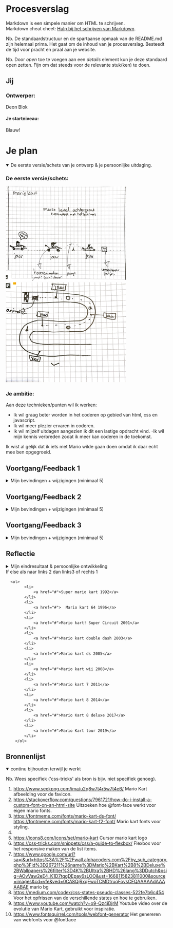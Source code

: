 # Procesverslag
Markdown is een simpele manier om HTML te schrijven.  
Markdown cheat cheet: [Hulp bij het schrijven van Markdown](https://github.com/adam-p/markdown-here/wiki/Markdown-Cheatsheet).

Nb. De standaardstructuur en de spartaanse opmaak van de README.md zijn helemaal prima. Het gaat om de inhoud van je procesverslag. Besteedt de tijd voor pracht en praal aan je website.

Nb. Door *open* toe te voegen aan een *details* element kun je deze standaard open zetten. Fijn om dat steeds voor de relevante stuk(ken) te doen.




## Jij

### Ontwerper:
Deon Blok

#### Je startniveau:
Blauw! 




# Je plan

<details open>
  <summary>De eerste versie/schets van je ontwerp & je persoonlijke uitdaging.</summary>

  ### De eerste versie/schets:
  <img src="readme-images/schets1.jpg" width="375px" alt="eerste versie/schets">
<img src="readme-images/schets2.JPG" width="375px" alt="tweede schets">

  ### Je ambitie: 
  Aan deze technieken/punten wil ik werken:
  - Ik wil graag beter worden in het coderen op gebied van html, css en javascript.
  - Ik wil meer plezier ervaren in coderen.
  - Ik wil mijzelf uitdagen aangezien ik dit een lastige opdracht vind.
  -Ik wil mijn kennis verbreden zodat ik meer kan coderen in de toekomst.
 
</details>

Ik wist al gelijk dat ik iets met Mario wilde gaan doen omdat ik daar echt mee ben opgegroeid.


## Voortgang/Feedback 1

<details>
  <summary>Mijn bevindingen + wijzigingen (minimaal 5)</summary>

  ### Bevinding 1:
  Ik had twee verschillende schetsen gemaakt voor de ideeen die ik had bedacht. 

  #### oplossing:
  Beschrijving hoe je het hebt hebt opgelost of als het niet gelukt is hoe je het zou oplossen (tekst en afbeeding(en)).



  ### Bevinding 2:
  Omschrijving van wat er nog niet orde was (tekst en afbeeding(en)).

  #### oplossing:
  Beschrijving hoe je het hebt hebt opgelost of als het niet gelukt is hoe je het zou oplossen (tekst en afbeeding(en)).



  ### Bevinding 3:
  ...

  ### Bevinding 4:
  Omschrijving van wat er nog niet orde was (tekst en afbeeding(en)).

  #### oplossing:
  Beschrijving hoe je het hebt hebt opgelost of als het niet gelukt is hoe je het zou oplossen (tekst en afbeeding(en)).

  ### Bevinding 5:
  Omschrijving van wat er nog niet orde was (tekst en afbeeding(en)).

  #### oplossing:
  Beschrijving hoe je het hebt hebt opgelost of als het niet gelukt is hoe je het zou oplossen (tekst en afbeeding(en)).

</details>




## Voortgang/Feedback 2

<details>
  <summary>Mijn bevindingen + wijzigingen (minimaal 5)</summary>
  
  ### Bevinding 1:
  Omschrijving van wat er nog niet orde was (tekst en afbeeding(en)).

  #### oplossing:
  Beschrijving hoe je het hebt hebt opgelost of als het niet gelukt is hoe je het zou oplossen (tekst en afbeeding(en)).



  ### Bevinding 2:
  Omschrijving van wat er nog niet orde was (tekst en afbeeding(en)).

  #### oplossing:
  Beschrijving hoe je het hebt hebt opgelost of als het niet gelukt is hoe je het zou oplossen (tekst en afbeeding(en)).



  ### Bevinding 3:
  ...
Veel tijd geinvesteerd in het begrijpen van een css steering wheel. uiteindelijk toch gekozen voor een image.
</details>




## Voortgang/Feedback 3

<details>
  <summary>Mijn bevindingen + wijzigingen (minimaal 5)</summary>
  
  ### Bevinding 1:
  Omschrijving van wat er nog niet orde was (tekst en afbeeding(en)).

  #### oplossing:
  Beschrijving hoe je het hebt hebt opgelost of als het niet gelukt is hoe je het zou oplossen (tekst en afbeeding(en)).



  ### Bevinding 2:
  Omschrijving van wat er nog niet orde was (tekst en afbeeding(en)).

  #### oplossing:
  Beschrijving hoe je het hebt hebt opgelost of als het niet gelukt is hoe je het zou oplossen (tekst en afbeeding(en)).



  ### Bevinding 3:
  ...

</details>




## Reflectie

<details>
  <summary>Mijn eindresultaat & persoonlijke ontwikkeling</summary>

  ### Je uitkomst - karakteristiek screenshot(s):
  <img src="readme-images/dummy-plaatje.jpg" width="375px" alt="final ontwerp">


  ### Dit ging goed/Heb ik geleerd: 
  Korte omschrijving met plaatje(s)

  <img src="readme-images/dummy-plaatje.jpg" width="375px" alt="top">


  ### Dit was lastig/Is niet gelukt:
  Korte omschrijving met plaatje(s)

  <img src="readme-images/dummy-plaatje.jpg" width="375px" alt="bummer">
</details>
If else als naar links 2 dan links3  of rechts 1

      <ol>
            <li>
                <a href="#">Super mario kart 1992</a>
            </li>
            <li>
                <a href="#">  Mario kart 64 1996</a>
            </li>
            <li>
                <a href="#">Mario kart! Super Circuit 2001</a>
            </li>
            <li>
                <a href="#">Mario kart double dash 2003</a>
            </li>
            <li>
                <a href="#">Mario kart ds 2005</a>
            </li>
            <li>
                <a href="#">Mario kart wii 2008</a>
            </li>
            <li>
                <a href="#">Mario kart 7 2011</a>
            </li>
            <li>
                <a href="#">Mario kart 8 2014</a>
            </li>
            <li>
                <a href="#">Mario Kart 8 deluxe 2017</a>
            </li>
            <li>
                <a href="#">Mario Kart tour 2019</a>
            </li>
        </ol>


## Bronnenlijst

<details open>
<summary>continu bijhouden terwijl je werkt</summary>

Nb. Wees specifiek ('css-tricks' als bron is bijv. niet specifiek genoeg).

1. https://www.seekpng.com/ima/u2q8w7t4r5w7t4e6/
Mario Kart afbeelding voor de favicon.
2. https://stackoverflow.com/questions/7961721/how-do-i-install-a-custom-font-on-an-html-site
Uitzoeken hoe @font-face werkt voor eigen mario fonts. 
3. https://fontmeme.com/fonts/mario-kart-ds-font/
https://fontmeme.com/fonts/mario-kart-f2-font/
Mario kart fonts voor styling.
4. 
5. https://icons8.com/icons/set/mario-kart
Cursor mario kart logo
6. https://css-tricks.com/snippets/css/a-guide-to-flexbox/
Flexbox voor het responsive maken van de list items.
7. https://www.google.com/url?sa=i&url=https%3A%2F%2Fwall.alphacoders.com%2Fby_sub_category.php%3Fid%3D267211%26name%3DMario%2BKart%2B8%2BDeluxe%2BWallpapers%26filter%3D4K%2BUltra%2BHD%26lang%3DDutch&psig=AOvVaw2eE4_K1D7tqgDEpay6sLOO&ust=1668115823811000&source=images&cd=vfe&ved=0CA8QjRxqFwoTCMDtruqFovsCFQAAAAAdAAAAABAE
mario bg
8. https://medium.com/codex/css-states-pseudo-classes-522fe7b6c454
Voor het opfrissen van de verschillende states en hoe te gebruiken.
9. https://www.youtube.com/watch?v=o9-Qz4iDjrM
Youtube video over de evolutie van Mario Kart, gebruikt voor inspiratie.
10. https://www.fontsquirrel.com/tools/webfont-generator
Het genereren van webfonts voor @fontface
</details>